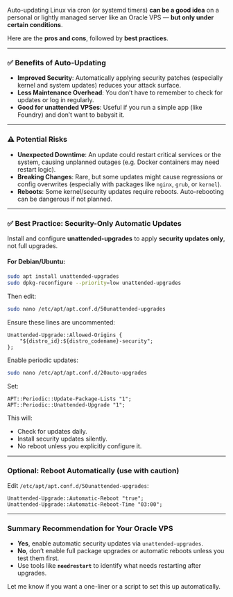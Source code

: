 Auto-updating Linux via cron (or systemd timers) **can be a good idea** on a personal or lightly managed server like an Oracle VPS — **but only under certain conditions**.

Here are the **pros and cons**, followed by **best practices**.

---

### ✅ Benefits of Auto-Updating

* **Improved Security**: Automatically applying security patches (especially kernel and system updates) reduces your attack surface.
* **Less Maintenance Overhead**: You don’t have to remember to check for updates or log in regularly.
* **Good for unattended VPSes**: Useful if you run a simple app (like Foundry) and don’t want to babysit it.

---

### ⚠️ Potential Risks

* **Unexpected Downtime**: An update could restart critical services or the system, causing unplanned outages (e.g. Docker containers may need restart logic).
* **Breaking Changes**: Rare, but some updates might cause regressions or config overwrites (especially with packages like `nginx`, `grub`, or `kernel`).
* **Reboots**: Some kernel/security updates require reboots. Auto-rebooting can be dangerous if not planned.

---

### ✅ Best Practice: Security-Only Automatic Updates

Install and configure **unattended-upgrades** to apply **security updates only**, not full upgrades.

#### For Debian/Ubuntu:

```bash
sudo apt install unattended-upgrades
sudo dpkg-reconfigure --priority=low unattended-upgrades
```

Then edit:

```bash
sudo nano /etc/apt/apt.conf.d/50unattended-upgrades
```

Ensure these lines are uncommented:

```plaintext
Unattended-Upgrade::Allowed-Origins {
    "${distro_id}:${distro_codename}-security";
};
```

Enable periodic updates:

```bash
sudo nano /etc/apt/apt.conf.d/20auto-upgrades
```

Set:

```plaintext
APT::Periodic::Update-Package-Lists "1";
APT::Periodic::Unattended-Upgrade "1";
```

This will:

* Check for updates daily.
* Install security updates silently.
* No reboot unless you explicitly configure it.

---

### Optional: Reboot Automatically (use with caution)

Edit `/etc/apt/apt.conf.d/50unattended-upgrades`:

```plaintext
Unattended-Upgrade::Automatic-Reboot "true";
Unattended-Upgrade::Automatic-Reboot-Time "03:00";
```

---

### Summary Recommendation for Your Oracle VPS

* **Yes**, enable automatic security updates via `unattended-upgrades`.
* **No**, don’t enable full package upgrades or automatic reboots unless you test them first.
* Use tools like **`needrestart`** to identify what needs restarting after upgrades.

Let me know if you want a one-liner or a script to set this up automatically.
